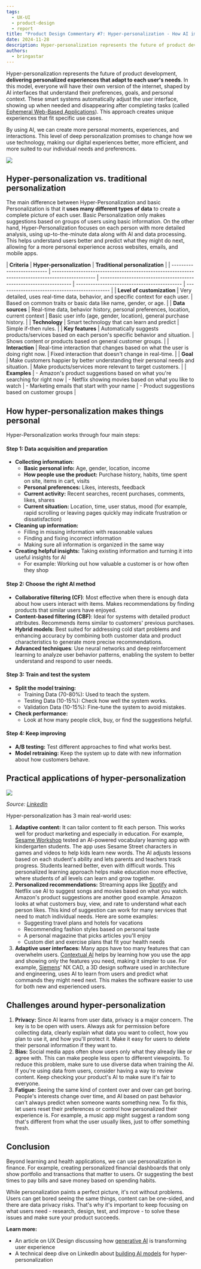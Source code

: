 ```yaml
---
tags:
  - UX-UI
  - product-design
  - report
title: "Product Design Commentary #7: Hyper-personalization - How AI improves user experience personalization"
date: 2024-11-28
description: Hyper-personalization represents the future of product development, delivering personalized experiences that adapt to each user's needs. In this model, everyone will have their own version of the internet, shaped by AI interfaces that understand their preferences, goals, and personal context.
authors:
  - bringastar
---
```


Hyper-personalization represents the future of product development, **delivering personalized experiences that adapt to each user's needs**. In this model, everyone will have their own version of the internet, shaped by AI interfaces that understand their preferences, goals, and personal context. These smart systems automatically adjust the user interface, showing up when needed and disappearing after completing tasks (called [Ephemeral Web-Based Applications](https://www.nngroup.com/articles/ephemeral-web-based-applications/)). This approach creates unique experiences that fit specific use cases.

By using AI, we can create more personal moments, experiences, and interactions. This level of deep personalization promises to change how we use technology, making our digital experiences better, more efficient, and more suited to our individual needs and preferences.

![](assets/7-product-design-weekly-hyper-personalization.png)

## Hyper-personalization vs. traditional personalization

The main difference between Hyper-Personalization and basic Personalization is that it **uses many different types of data** to create a complete picture of each user. Basic Personalization only makes suggestions based on groups of users using basic information. On the other hand, Hyper-Personalization focuses on each person with more detailed analysis, using up-to-the-minute data along with AI and data processing. This helps understand users better and predict what they might do next, allowing for a more personal experience across websites, emails, and mobile apps.

| **Criteria**               | **Hyper-personalization**                                                                        | **Traditional personalization**                                    |
| -------------------------- | ------------------------------------------------------------------------------------------------ | ------------------------------------------------------------------ | -------------------------------------------- | ---------------------------------------------- |
| **Level of customization** | Very detailed, uses real-time data, behavior, and specific context for each user.                | Based on common traits or basic data like name, gender, or age.    |
| **Data sources**           | Real-time data, behavior history, personal preferences, location, current context                | Basic user info (age, gender, location), general purchase history. |
| **Technology**             | Smart technology that can learn and predict                                                      | Simple if-then rules.                                              |
| **Key features**           | Automatically suggests products/services based on each person's specific behavior and situation. | Shows content or products based on general customer groups.        |
| **Interaction**            | Real-time interaction that changes based on what the user is doing right now.                    | Fixed interaction that doesn't change in real-time.                |
| **Goal**                   | Make customers happier by better understanding their personal needs and situation.               | Make products/services more relevant to target customers.          |
| **Examples**               | - Amazon's product suggestions based on what you're searching for right now                      | - Netflix showing movies based on what you like to watch           | - Marketing emails that start with your name | - Product suggestions based on customer groups |

## How hyper-personalization makes things personal

Hyper-Personalization works through four main steps:

#### Step 1: Data acquisition and preparation

- **Collecting information:**
  - **Basic personal info:** Age, gender, location, income
  - **How people use the product:** Purchase history, habits, time spent on site, items in cart, visits
  - **Personal preferences:** Likes, interests, feedback
  - **Current activity:** Recent searches, recent purchases, comments, likes, shares
  - **Current situation:** Location, time, user status, mood (for example, rapid scrolling or leaving pages quickly may indicate frustration or dissatisfaction)
- **Cleaning up information:**
  - Filling in missing information with reasonable values
  - Finding and fixing incorrect information
  - Making sure all information is organized in the same way
- **Creating helpful insights:** Taking existing information and turning it into useful insights for AI
  - For example: Working out how valuable a customer is or how often they shop

#### Step 2: Choose the right AI method

- **Collaborative filtering (CF)**: Most effective when there is enough data about how users interact with items. Makes recommendations by finding products that similar users have enjoyed.
- **Content-based filtering (CBF)**: Ideal for systems with detailed product attributes. Recommends items similar to customers' previous purchases.
- **Hybrid models**: Best suited for addressing cold start problems and enhancing accuracy by combining both customer data and product characteristics to generate more precise recommendations.
- **Advanced techniques**: Use neural networks and deep reinforcement learning to analyze user behavior patterns, enabling the system to better understand and respond to user needs.

#### Step 3: Train and test the system

- **Split the model training:**
  - Training Data (70-80%): Used to teach the system.
  - Testing Data (10-15%): Check how well the system works.
  - Validation Data (10-15%): Fine-tune the system to avoid mistakes.
- **Check performance:**
  - Look at how many people click, buy, or find the suggestions helpful.

#### Step 4: Keep improving

- **A/B testing:** Test different approaches to find what works best.
- **Model retraining:** Keep the system up to date with new information about how customers behave.

## Practical applications of hyper-personalization

![](assets/7-product-design-weekly-personalization.png)

_Source: [LinkedIn](https://www.linkedin.com/pulse/leveling-up-personalization-maturity-curve-amir-yazdanpanah)_

Hyper-personalization has 3 main real-world uses:

1. **Adaptive content:** It can tailor content to fit each person. This works well for product marketing and especially in education. For example, [Sesame Workshop](https://techcrunch.com/2017/06/07/sesame-workshop-and-ibm-team-up-to-test-a-new-a-i-powered-teaching-method/) tested an AI-powered vocabulary learning app with kindergarten students. The app uses Sesame Street characters in games and videos to help kids learn new words. The AI adjusts lessons based on each student's ability and lets parents and teachers track progress. Students learned better, even with difficult words. This personalized learning approach helps make education more effective, where students of all levels can learn and grow together.
2. **Personalized recommendations:** Streaming apps like [Spotify](https://sea.mashable.com/tech/34358/spotify-wants-to-make-you-an-ai-playlist-for-every-occasion) and Netflix use AI to suggest songs and movies based on what you watch. Amazon's product suggestions are another good example. Amazon looks at what customers buy, view, and rate to understand what each person likes. This kind of suggestion can work for many services that need to match individual needs. Here are some examples:
   - Suggesting travel plans and hotels for vacations
   - Recommending fashion styles based on personal taste
   - A personal magazine that picks articles you'll enjoy
   - Custom diet and exercise plans that fit your health needs
3. **Adaptive user interfaces:** Many apps have too many features that can overwhelm users. [Contextual AI](https://business.adobe.com/blog/perspectives/contextual-ai-the-next-frontier-of-artificial-intelligence) helps by learning how you use the app and showing only the features you need, making it simpler to use. For example, [Siemens](https://www.youtube.com/watch?v=D9_U2EI0Sdw)' NX CAD, a 3D design software used in architecture and engineering, uses AI to learn from users and predict what commands they might need next. This makes the software easier to use for both new and experienced users.

## Challenges around hyper-personalization

1. **Privacy:** Since AI learns from user data, privacy is a major concern. The key is to be open with users. Always ask for permission before collecting data, clearly explain what data you want to collect, how you plan to use it, and how you'll protect it. Make it easy for users to delete their personal information if they want to.
2. **Bias:** Social media apps often show users only what they already like or agree with. This can make people less open to different viewpoints. To reduce this problem, make sure to use diverse data when training the AI. If you're using data from users, consider having a way to review content. Keep checking your product's AI to make sure it's fair to everyone.
3. **Fatigue:** Seeing the same kind of content over and over can get boring. People's interests change over time, and AI based on past behavior can't always predict when someone wants something new. To fix this, let users reset their preferences or control how personalized their experience is. For example, a music app might suggest a random song that's different from what the user usually likes, just to offer something fresh.

## Conclusion

Beyond learning and health applications, we can use personalization in finance. For example, creating personalized financial dashboards that only show portfolio and transactions that matter to users. Or suggesting the best times to pay bills and save money based on spending habits.

While personalization paints a perfect picture, it's not without problems. Users can get bored seeing the same things, content can be one-sided, and there are data privacy risks. That's why it's important to keep focusing on what users need - research, design, test, and improve - to solve these issues and make sure your product succeeds.

**Learn more:**

- An article on UX Design discussing how [generative AI](https://uxdesign.cc/transforming-ux-with-generative-ai-7b06ea329286) is transforming user experience
- A technical deep dive on LinkedIn about [building AI models](https://www.linkedin.com/pulse/building-ai-models-hyper-personalization-technical-deep-deepak-gupta-tohuc/) for hyper-personalization
